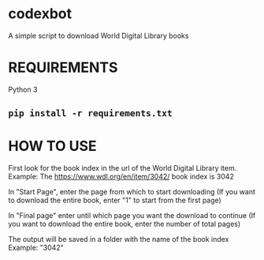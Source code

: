 # codexbot
A simple script to download World Digital Library books

# REQUIREMENTS
Python 3
## `pip install -r requirements.txt`
# HOW TO USE
First look for the book index in the url of the World Digital Library item.
Example:
The https://www.wdl.org/en/item/3042/ book index is 3042

In "Start Page", enter the page from which to start downloading 
(If you want to download the entire book, enter "1" to start from the first page)

In "Final page" enter until which page you want the download to continue
(If you want to download the entire book, enter the number of total pages)

The output will be saved in a folder with the name of the book index
Example:
"3042"
 
